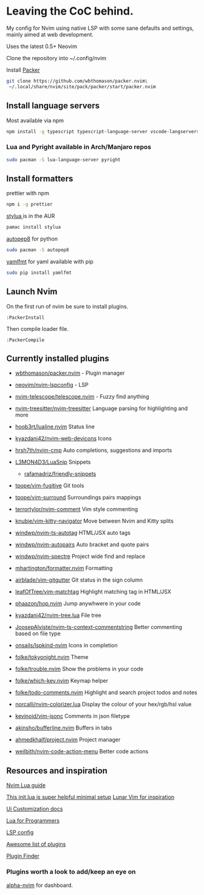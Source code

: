 # Leaving the CoC behind.

My config for Nvim using native LSP with some sane defaults and settings, mainly
aimed at web development.

Uses the latest 0.5+ Neovim

Clone the repository into ~/.config/nvim

Install [ Packer ](https://github.com/wbthomason/packer.nvim)

```bash
git clone https://github.com/wbthomason/packer.nvim\
 ~/.local/share/nvim/site/pack/packer/start/packer.nvim
```

## Install language servers

Most available via npm

```bash
npm install -g typescript typescript-language-server vscode-langservers-extracted vls @tailwindcss/language-server yaml-language-server @prisma/language-server emmet-ls


```

### Lua and Pyright available in Arch/Manjaro repos

```bash
sudo pacman -S lua-language-server pyright
```

## Install formatters

prettier with npm

```bash
npm i -g prettier
```

[ stylua ](https://github.com/JohnnyMorganz/StyLua) is in the AUR

```bash
pamac install stylua
```

[autopep8](https://pypi.org/project/autopep8/) for python

```bash
sudo pacman -S autopep8
```

[yamlfmt](https://pypi.org/project/yamlfmt/) for yaml available with pip

```bash
sudo pip install yamlfmt
```

## Launch Nvim

On the first run of nvim be sure to install plugins.

`:PackerInstall`

Then compile loader file.

`:PackerCompile`

## Currently installed plugins

- [wbthomason/packer.nvim](https://github.com/wbthomason/packer.nvim) - Plugin
  manager
- [neovim/nvim-lspconfig](https://github.com/neovim/nvim-lspconfig) - LSP
- [nvim-telescope/telescope.nvim](https://github.com/nvim-telescope/telescope.nvim) - Fuzzy find anything
- [nvim-treesitter/nvim-treesitter](https://github.com/nvim-treesitter/nvim-treesitter) Language parsing for highlighting and more
- [hoob3rt/lualine.nvim](https://github.com/hoob3rt/lualine.nvim) Status line
- [kyazdani42/nvim-web-devicons](https://github.com/kyazdani42/nvim-web-devicons) Icons
- [hrsh7th/nvim-cmp](https://github.com/hrsh7th/nvim-cmp) Auto completions,
  suggestions and imports
- [L3MON4D3/LuaSnip](https://github.com/L3MON4D3/LuaSnip) Snippets

  - [rafamadriz/friendly-snippets](https://github.com/rafamadriz/friendly-snippets)

- [tpope/vim-fugitive](https://github.com/tpope/vim-fugitive) Git tools
- [tpope/vim-surround](https://github.com/tpope/vim-surround) Surroundings
  pairs mappings
- [terrortylor/nvim-comment](https://github.com/tpope/vim-commentary) Vim style
  commenting
- [knubie/vim-kitty-navigator](https://github.com/knubie/vim-kitty-navigator)
  Move between Nvim and Kitty splits
- [windwp/nvim-ts-autotag](https://github.com/windwp/nvim-ts-autotag) HTML/JSX
  auto tags
- [windwp/nvim-autopairs](https://github.com/windwp/nvim-autopairs) Auto bracket
  and quote pairs
- [windwp/nvim-spectre](https://github.com/windwp/nvim-spectre) Project wide
  find and replace
- [mhartington/formatter.nvim](https://github.com/mhartington/formatter.nvim)
  Formatting
- [airblade/vim-gitgutter](https://github.com/airblade/vim-gitgutter) Git status
  in the sign column
- [leafOfTree/vim-matchtag](https://github.com/leafOfTree/vim-matchtag)
  Highlight matching tag in HTML/JSX
- [phaazon/hop.nvim](https://github.com/phaazon/hop.nvim) Jump anywhwere in
  your code
- [kyazdani42/nvim-tree.lua](https://github.com/kyazdani42/nvim-tree.lua) File
  tree
- [JoosepAlviste/nvim-ts-context-commentstring](https://github.com/JoosepAlviste/nvim-ts-context-commentstring) Better commenting based on file type
- [onsails/lspkind-nvim](https://github.com/onsails/lspkind-nvim) Icons in
  completion
- [folke/tokyonight.nvim](https://github.com/folke/tokyonight.nvim) Theme
- [folke/trouble.nvim](https://github.com/folke/trouble.nvim) Show the problems
  in your code
- [folke/which-key.nvim](https://github.com/folke/which-key.nvim) Keymap helper
- [folke/todo-comments.nvim](https://github.com/folke/todo-comments.nvim)
  Highlight and search project todos and notes
- [norcalli/nvim-colorizer.lua](https://github.com/norcalli/nvim-colorizer.lua)
  Display the colour of your hex/rgb/hsl value
- [kevinoid/vim-jsonc](https://github.com/kevinoid/vim-jsonc) Comments in json
  filetype
- [akinsho/bufferline.nvim](https://github.com/akinsho/bufferline.nvim) Buffers
  in tabs
- [ahmedkhalf/project.nvim](https://github.com/ahmedkhalf/project.nvim) Project
  manager
- [weilbith/nvim-code-action-menu](https://github.com/ahmedkhalf/weilbith/nvim-code-action-menu) Better code actions

## Resources and inspiration

[Nvim Lua guide](https://github.com/nanotee/nvim-lua-guide)

[This init.lua is super helpful minimal setup](https://gist.github.com/benfrain/97f2b91087121b2d4ba0dcc4202d252f)
[Lunar Vim for inspiration](https://github.com/ChristianChiarulli/LunarVim)

[Ui Customization docs](https://github.com/neovim/nvim-lspconfig/wiki/UI-customization#change-diagnostic-symbols-in-the-sign-column-gutter)

[Lua for Programmers](https://ebens.me/post/lua-for-programmers-part-1/)

[LSP config](https://github.com/neovim/nvim-lspconfig/blob/master/doc/server_configurations.md)

[Awesome list of plugins](https://github.com/rockerBOO/awesome-neovim)

[Plugin Finder](https://neovimcraft.com/)

### Plugins worth a look to add/keep an eye on

[alpha-nvim](https://github.com/goolord/alpha-nvim) for dashboard.
